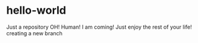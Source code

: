 # hello-world
Just a repository
OH!
Human!
I am coming!
Just enjoy the rest of your life!
creating a new branch